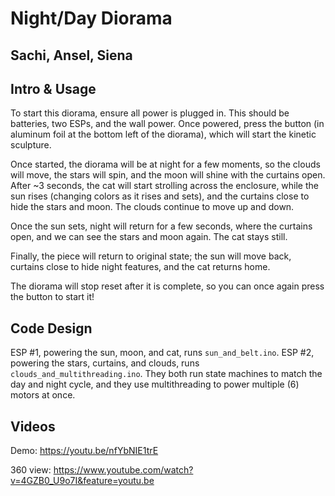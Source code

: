 # Night/Day Diorama
## Sachi, Ansel, Siena

## Intro & Usage

To start this diorama, ensure all power is plugged in. This should be batteries, two ESPs, and the wall power. Once powered, press the button (in aluminum foil at the bottom left of the diorama), which will start the kinetic sculpture.

Once started, the diorama will be at night for a few moments, so the clouds will move, the stars will spin, and the moon will shine with the curtains open. After ~3 seconds, the cat will start strolling across the enclosure, while the sun rises (changing colors as it rises and sets), and the curtains close to hide the stars and moon. The clouds continue to move up and down. 

Once the sun sets, night will return for a few seconds, where the curtains open, and we can see the stars and moon again. The cat stays still. 

Finally, the piece will return to original state; the sun will move back, curtains close to hide night features, and the cat returns home. 

The diorama will stop reset after it is complete, so you can once again press the button to start it!

## Code Design
ESP #1, powering the sun, moon, and cat, runs `sun_and_belt.ino`. ESP #2, powering the stars, curtains, and clouds, runs `clouds_and_multithreading.ino`. They both run state machines to match the day and night cycle, and they use multithreading to power multiple (6) motors at once. 

## Videos
Demo: https://youtu.be/nfYbNIE1trE

360 view: https://www.youtube.com/watch?v=4GZB0_U9o7I&feature=youtu.be
